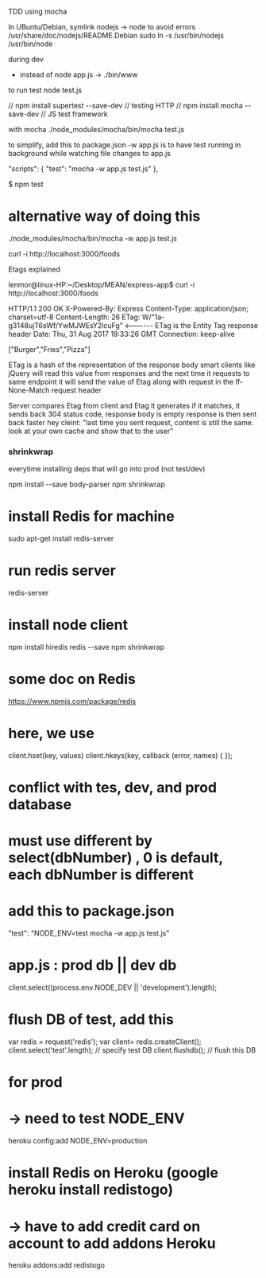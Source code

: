 TDD using mocha



In UBuntu/Debian, symlink nodejs -> node to avoid errors
/usr/share/doc/nodejs/README.Debian
sudo ln -s /usr/bin/nodejs /usr/bin/node

during dev
- instead of node app.js
-> ./bin/www


to run test
node test.js

// npm install supertest --save-dev         // testing HTTP
// npm install mocha --save-dev             // JS test framework

with mocha
./node_modules/mocha/bin/mocha test.js


to simplify, add this to package.json
-w app.js is to have test running in background while watching file changes to app.js

  "scripts": {
    "test": "mocha -w app.js test.js"
  },

$ npm test

# alternative way of doing this
./node_modules/mocha/bin/mocha -w app.js test.js


curl -i http://localhost:3000/foods


Etags explained

lenmor@linux-HP:~/Desktop/MEAN/express-app$ curl -i http://localhost:3000/foods

HTTP/1.1 200 OK
X-Powered-By: Express
Content-Type: application/json; charset=utf-8
Content-Length: 26
ETag: W/"1a-g3148ujT6sWf/YwMJWEsY2lcuFg"                <------ ETag is the Entity Tag response header
Date: Thu, 31 Aug 2017 19:33:26 GMT
Connection: keep-alive

["Burger","Fries","Pizza"]


ETag is a hash of the representation of the response body
smart clients like jQuery will read this value from responses
and the next time it requests to same endpoint
it will send the value of Etag along with request in the
If-None-Match request header

Server compares Etag from client and Etag it generates
if it matches, it sends back 304 status code,
response body is empty
response is then sent back faster
hey cleint: "last time you sent request, content is still the same.
            look at your own cache and show that to the user"



### shrinkwrap ###
everytime installing deps that will go into prod (not test/dev)

npm install --save body-parser
npm shrinkwrap


# install Redis for machine
sudo apt-get install redis-server

# run redis server
redis-server

# install node client
npm install hiredis redis --save
npm shrinkwrap


# some doc on Redis
https://www.npmjs.com/package/redis

# here, we use
client.hset(key, values)
client.hkeys(key, callback (error, names) { });


# conflict with tes, dev, and prod database
# must use different by select(dbNumber) , 0 is default, each dbNumber is different
# add this to package.json
"test": "NODE_ENV=test mocha -w app.js test.js"
# app.js  : prod db || dev db
client.select((process.env.NODE_DEV || 'development').length);

# flush DB of test, add this
var redis = request('redis');
var client= redis.createClient();
client.select('test'.length);               // specify test DB
client.flushdb();                           // flush this DB


# for prod
# -> need to test NODE_ENV
heroku config:add NODE_ENV=production
# install Redis on Heroku (google heroku install redistogo)
# -> have to add credit card on account to add addons Heroku
heroku addons:add redistogo

